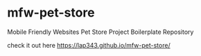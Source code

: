 # mfw-pet-store
Mobile Friendly Websites Pet Store Project Boilerplate Repository

check it out here https://lap343.github.io/mfw-pet-store/
